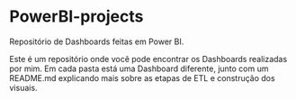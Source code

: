 # PowerBI-projects

Repositório de Dashboards feitas em Power BI.

Este é um repositório onde você pode encontrar os Dashboards realizadas por mim. Em cada pasta está uma Dashboard diferente, junto com um README.md explicando mais sobre as etapas de ETL e construção dos visuais.
